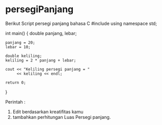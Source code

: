 persegiPanjang
==============

Berikut Script persegi panjang bahasa C
#include <iostream>
using namespace std;

int main()
{
    double panjang, lebar;

    panjang = 20;
    lebar = 10;

    double keliling;
    keliling = 2 * panjang + lebar;

    cout << "Keliling persegi panjang = "
         << keliling << endl;

    return 0;
}

Perintah :
1. Edit berdasarkan kreatifitas kamu
2. tambahkan perhitungan Luas Persegi panjang.
